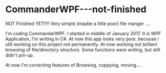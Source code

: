 # CommanderWPF---not-finished
NOT Finished YET!!!! Very simple (maybe a little poor) file manger ....

I'm coding CommanderWPF. I started in middle of January 2017. It is WPF Application, I'm writing in C#. 
At now this app looks very poor, becouse i still  working on this project not permanently.
At now working not brillant browsing of file/directory structure.
Some functions were writing, but still didn't pin-up.

At now I'm correcting features of Browsing, coppying, moving....
